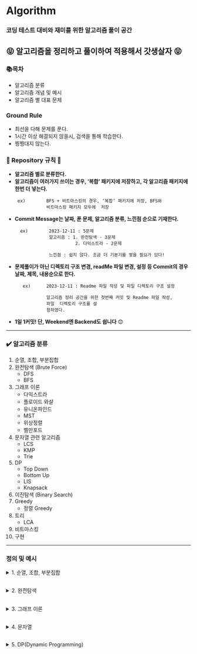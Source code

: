 # Algorithm

### 코딩 테스트 대비와 재미를 위한 알고리즘 풀이 공간

## 😝 알고리즘을 정리하고 풀이하여 적용해서 갓생살자 😝

### 📚**목차**

- 알고리즘 분류
- 알고리즘 개념 및 예시
- 알고리즘 별 대표 문제

### Ground Rule

- 최선을 다해 문제를 푼다.
- 1시간 이상 해결되지 않을시, 검색을 통해 학습한다.
- 찡찡대지 않는다.

### 📏 Repository 규칙 📏

- **알고리즘 별로 분류한다.**
- **알고리즘이 여러가지 쓰이는 경우, ‘복합’ 패키지에 저장하고, 각 알고리즘 패키지에 한번 더 넣는다.**
  ```
   ex)        BFS + 비트마스킹의 경우, ‘복합’ 패키지에 저장, BFS와
              비트마스킹 패키지 모두에  저장

  ```
- **Commit Message는 날짜, 푼 문제, 알고리즘 분류, 느낀점 순으로 기재한다.**
  ```
    ex)        2023-12-11 : 5문제
               알고리즘 : 1. 완전탐색 - 3문제
                         2. 다익스트라 - 2문제

               느낀점 : 쉽지 않다. 조금 더 기본기를 쌓을 필요가 있다!

  ```
- **문제풀이가 아닌 디렉토리 구조 변경, readMe 파일 변경, 설정 등 Commit의 경우 날짜, 제목, 내용순으로 한다.**
  ```
     ex)      2023-12-11 : Readme 파일 작성 및 파일 디렉토리 구조 설정

              알고리즘 정리 공간을 위한 첫번째 커밋 및 Readme 파일 작성,
              파일  디렉토리 구조를 설
              정하였다.

  ```
- **1일 1커밋! 단, Weekend엔 Backend도 쉽니다** 😊

---

### ✔️ 알고리즘 분류

1. 순열, 조합, 부분집합
2. 완전탐색 (Brute Force)
   - DFS
   - BFS
3. 그래프 이론
   - 다익스트라
   - 플로이드 와샬
   - 유니온파인드
   - MST
   - 위상정렬
   - 벨만포드
4. 문자열 관련 알고리즘
   - LCS
   - KMP
   - Trie
5. DP
   - Top Down
   - Bottom Up
   - LIS
   - Knapsack
6. 이진탐색 (Binary Search)
7. Greedy
   - 정렬 Greedy
8. 트리
   - LCA
9. 비트마스킹
10. 구현

---

### 정의 및 예시

<details>
<summary>1. 순열, 조합, 부분집합</summary>
    <h4>예제 구현 형식은 전부 DFS(깊이 우선 탐색)방식, 재귀 방식을 따를 것이다. 완전탐색의 일종이다.</h4>
    <details>
    <summary>순열(Permutation)</summary>
        <div>
        정의 : 순열은 주어진 원소들로 만들 수 있는 모든 가능한 순서나 배열을 나열하는 것을 의미한다.
        </div>
        <div></div>
        <div>
        시간복잡도 : O(n!)
        </div>
        <div>
        ex [1,2,3] 이라는 배열이 있고, 2개의 길이를 가진 순열을 구한다면,</br>
        [1, 2]</br>
        [1, 3]</br>
        [2, 1]</br>
        [2, 3]</br>
        [3, 1]</br>
        [3, 2]</br>
        총 6가지의 경우의 수가 나올 것이다.


    import java.util.Arrays;
    public class Main {

        static int [] tmp;
        static boolean[]visited;
        static int[]arr;
        static int N; //배열의 길이
        static int M; //구하고자 하는 원소의 개수
        public static void main(String[] args) {
            arr = new int[]{1,2,3}; //TEST CASE
            N = arr.length;
            M = 2; //이 예시에서는 설명에서와 같이 2개의 원소를 뽑아낼 예정이다.
            tmp = new int[M]; // 넣어줄 배열
            visited = new boolean[N]; //방문 배열
            perm(0);
        }
        static void perm(int depth){
            if(depth==M){
                System.out.println(Arrays.toString(tmp));
                return;
            }
            for(int i=0;i<N;i++){
                if(!visited[i]){
                    visited[i] = true;
                    tmp[depth] = arr[i];
                    perm(depth+1);
                    visited[i] = false;
                }
            }
        }
    }



재귀 코드가 직관적이지 않을 수 있다.

1. 천천히 살펴보면, 우선, perm의 코드를 돌며, visited[i]가 true인 값을 찾는다.

2. temp[0] = arr[0]을 넣어주고, true 처리를 해준다. perm()함수를 depth+1한 상태로 재귀한다.

3. DFS 특성상, 가장 깊은 1,2가 tmp에 들어가는 순간, depth==M이 될 것이다. 그럼 tmp를 리턴한다.

4. 그럼 마지막 for문 입장에서는 visited[i]가 false인 3을 tmp[depth]에 넣어주고, perm을 한다. 그럼 depth가 2가 되고, 1,3이 tmp가 되는 것이다.

😀재귀코드는 머리로 따라가기가 쉽지 않다. 플랫하게 생각하며 그림을 직접 그려보며 코드를 따라가면 누구나 이해할 수 있다!

   </details>
    <details>
    <summary>조합(Combination)</summary>
        <div>
        정의 : 조합은 주어진 집합에서 원소들을 순서에 상관없이 선택하여 부분집합을 만드는 것
        </div>
        <div></div>
        <div>
        시간복잡도 : O(n!)
        </div>
        <div>
        ex [1,2,3] 이라는 배열이 있고, 2개의 길이를 가진 조합을 구한다면,
        [1, 2]</br>
        [1, 3]</br>
        [2, 3]</br>
        </div>
        총 3가지의 경우의 수가 나올 것이다.
        <div>
        이처럼 조합은 순서가 중요하지 않다. 순열에서 [1,2]와[2,1]가 다른 값이었다면, 조합에선 같은 값으로 인식한다.
        </div>


    import java.util.Arrays;
    public class Main {

        static int [] tmp;
        static int[]arr;
        static int N; //배열의 길이
        static int M; //구하고자 하는 원소의 개수
        public static void main(String[] args) {
            arr = new int[]{1,2,3}; //TEST CASE
            N = arr.length;
            M = 2; //이 예시에서는 설명에서와 같이 2개의 원소를 뽑아낼 예정이다.
            tmp = new int[M]; // 넣어줄 배열
            comb(0,0);
        }
        static void comb(int depth,int start){
            if(depth==M){
                System.out.println(Arrays.toString(tmp));
                return;
            }
            for(int i=start;i<N;i++){
                tmp[depth] = arr[i];
                perm(depth+1,i+1);
                visited[i] = false;

            }
        }
    }



재귀 코드가 직관적이지 않을 수 있다.

1. 천천히 살펴보면, 우선, comb() 메서드의 for문은 start값, 즉 i+1값으로 시작한다.

2. temp[0] = arr[0]을 넣어주고, comb()함수를 depth+1, start엔 i+1값 상태로 재귀한다.

3. DFS 특성상, 가장 깊은 1,2가 tmp에 들어가는 순간, depth==M이 될 것이다. 그럼 tmp를 리턴한다.

4. 그럼 마지막 for문 입장에서는 visited[i]가 false인 3을 tmp[depth]에 넣어주고, perm을 한다. 그럼 depth가 2가 되고, 1,3이 tmp가 되는 것이다.

😀재귀코드는 머리로 따라가기가 쉽지 않다. 플랫하게 생각하며 그림을 직접 그려보며 코드를 따라가면 누구나 이해할 수 있다!

  </details>
    <details>
    <summary>부분집합(Subset)</summary>
        <div>
        정의 : 부분집합은 어떤 집합의 원소 중 일부 또는 전체를 포함하는 새로운 집합. 즉, 주어진 집합의 어떤 원소를 선택하거나 선택하지 않는 모든 가능한 경우를 고려하여 생성된 부분집합은 해당 집합의 부분집합입니다.
        </div>
        <div></div>
        <div>
        시간복잡도 : O(2n)
        </div>
        <div>
        ex [1, 1, 1, 1, 1] 이라는 배열이 있고, 더하거나 빼서 3을 만들 수 있는 경우의 수를 계산하면,
        -1+1+1+1+1 = 3</br>
        +1-1+1+1+1 = 3</br>
        +1+1-1+1+1 = 3</br>
        +1+1+1-1+1 = 3</br>
        +1+1+1+1-1 = 3</br>
        총 5가지의 경우의 수가 나올 것이다.


    import java.util.Arrays;
    public class Main {

        static int[]arr;
        static int target;
        static int N;
        static int answer;
        public static void main(String[] args) {
            arr = new int[]{1,1,1,1,1}; //TEST CASE
            N = arr.length;
            target = 3; //이 예시에서는 설명에서와 같이 3이라는 목표값을 설정한다.
            subset(0,0);
            System.out.println(answer);
        }
        static void subset(int depth,int sum){
            if(depth==N){
                if(sum==target) answer++;
                return;
            }
            int newSum = sum + arr[depth]; //기존 sum값에 원소 +
            subset(depth+1,newSum);
            newSum = sum -arr[depth]; //기존 sum값에 원소 -
            subset(depth+1,newSum);

        }
    }



순열, 조합보다는 코드가 단순하다.

1. arr[0]부터 N까지 돌며, 어떤 sum값엔 원소를 더해주고, 어떤 sum값엔 원소를 빼주면서 재귀 함수를 호출한다.

2. depth가 N, 즉 전체 원소를 다 돌았고, 목표로 했던 target number와 수가 같다면, answer을 +1 해준다.

😀생각보다 많이 쓰이는 부분집합 코드이다.

</details>
</details>

## <!--구분선-->

<details>
<summary>2. 완전탐색</summary>

<h3>Brute Force, 용어 그대로 모든 경우의 수를 탐색하여 해답을 찾아내는 알고리즘이다.</h3>

<details>
<summary>깊이우선탐색(DFS)</summary>
        <div>
        정의 : 그래프나 트리 등의 자료 구조에서 어떤 노드를 시작으로 깊이 방향으로 탐색하는 알고리즘. 이 알고리즘은 더 이상 탐색할 노드가 없을 때까지 최대한 깊숙히 들어가서 탐색한 후, 다시 돌아와 다음 분기로 넘어가며 탐색을 진행한다.
        </div>
        <div></div>
        <div>
        시간복잡도 : O(n^2)
        </div>

                    1
                   / \
                2       3
              /    \      \
            4       5       6


이런 트리가 있다면, DFS의 탐색은 1 -> 2 -> 4 -> 5 -> 3 -> 6 이다.

    import java.util.ArrayList;
    import java.util.List;

    class Graph {
        private int V; // 정점의 수
        private List<List<Integer>> adjList; // 인접 리스트

        // 그래프 초기화
        public Graph(int vertices) {
            this.V = vertices;
            this.adjList = new ArrayList<>(V);
            for (int i = 0; i < V; i++) {
                this.adjList.add(new ArrayList<>());
            }
        }

        // 간선 추가
        public void addEdge(int source, int destination) {
            adjList.get(source).add(destination);
        }

        // DFS 탐색
        public void DFS(int startVertex) {
            boolean[] visited = new boolean[V];
            DFSUtil(startVertex, visited);
        }

        private void DFSUtil(int vertex, boolean[] visited) {
            visited[vertex] = true;
            System.out.print(vertex + " ");

            // 현재 정점에 인접한 모든 미방문 정점을 재귀적으로 방문
            for (int neighbor : adjList.get(vertex)) {
                if (!visited[neighbor]) {
                    DFSUtil(neighbor, visited);
                }
            }
        }
    }

    public class DFSGraphExample {
        public static void main(String[] args) {
            Graph graph = new Graph(6);

            // 그래프의 간선 추가
            graph.addEdge(0, 1);
            graph.addEdge(0, 2);
            graph.addEdge(1, 3);
            graph.addEdge(2, 4);
            graph.addEdge(2, 5);

            System.out.println("DFS 탐색 순서:");
            graph.DFS(0);
        }
    }




😀가끔은 완전탐색이 좋을때가 있다:)

</details>

<details>
<summary>너비우선탐색(BFS)</summary>
<div markdown="1">
        <div>
        정의 : 그래프나 트리 등의 자료 구조에서 어떤 노드를 시작으로 너비 방향으로 탐색하는 알고리즘.
        </div>
        <div></div>
        <div>
        시간복잡도 : O(n^2)
        </div>

                    1
                   / \
                2       3
              /    \      \
            4       5       6


이런 트리가 있다면, DFS의 탐색은 1 -> 2 -> 3 -> 4 -> 5 -> 6 이다.

    import java.util.LinkedList;
    import java.util.Queue;

    class Graph {
        private int V; // 정점의 수
        private LinkedList<Integer>[] adjList; // 인접 리스트

        // 그래프 초기화
        public Graph(int vertices) {
            this.V = vertices;
            this.adjList = new LinkedList[V];
            for (int i = 0; i < V; i++) {
                this.adjList[i] = new LinkedList<>();
            }
        }

        // 간선 추가
        public void addEdge(int source, int destination) {
            adjList[source].add(destination);
        }

        // BFS 탐색
        public void BFS(int startVertex) {
            boolean[] visited = new boolean[V];
            Queue<Integer> queue = new LinkedList<>();

            visited[startVertex] = true;
            queue.add(startVertex);

            while (!queue.isEmpty()) {
                int currentVertex = queue.poll();
                System.out.print(currentVertex + " ");

                for (int neighbor : adjList[currentVertex]) {
                    if (!visited[neighbor]) {
                        visited[neighbor] = true;
                        queue.add(neighbor);
                    }
                }
            }
        }
    }

    public class BFSGraphExample {
        public static void main(String[] args) {
            Graph graph = new Graph(6);

            // 그래프의 간선 추가
            graph.addEdge(0, 1);
            graph.addEdge(0, 2);
            graph.addEdge(1, 3);
            graph.addEdge(2, 4);
            graph.addEdge(2, 5);

            System.out.println("BFS 탐색 순서:");
            graph.BFS(0);
        }
    }




😀많은 경우에서 BFS가 DFS보다 탐색이 빠를 경우가 많다. 실생활에 DFS와 BFS가 쓰일만한 예시를 생각해보자:)

</details>
</details>

## <!--구분선-->

<details>
<summary>3. 그래프 이론</summary>

<h3>
그래프 이론(Graph Theory)은 객체 간의 관계를 표현하는 추상적인 수학적 모델로서, 그래프라 불리는 구조를 사용하여 이 관계를 나타낸다.</h3>

<details>
<summary>다익스트라</summary>
        <div>
        정의 : 다익스트라(Dijkstra) 알고리즘은 단일 출발점 최단 경로 알고리즘으로, 그래프에서 특정 정점에서 다른 모든 정점까지의 최단 경로를 찾는 데 사용된다. 
        </div>
        <div></div>
        <div>
        시간복잡도 : O(V^2)
        </div>
        <div>
        하지만, 여기서는 PriorityQueue로 구현한 예시만 등장할 것이며, 이 경우 O(ELogV)의 시간 복잡도로 문제 해결이 가능하다.
        </div>

<br>

! 그래프 이론은 기본적으로 복잡한 이해를 바탕으로 해야되기 때문에, 문제와 링크를 첨부하겠다.<br>
<a href="https://www.acmicpc.net/problem/1753">문제</a><br>
<a href="https://blog.naver.com/hansaem900d/223291444980">풀이</a>

    import java.util.*;
    import java.io.*;
    public class Main {

    static class Node implements Comparable<Node>{
        int to; int weight;

        public Node(int to, int weight) {
            this.to = to;
            this.weight = weight;
        }

        @Override
        public int compareTo(Node o) {
            return weight - o.weight;
        }
    }

    public static void main(String[] args) throws Exception{
        BufferedReader br=  new BufferedReader(new InputStreamReader(System.in));
        StringTokenizer st = new StringTokenizer(br.readLine()," ");
        int N = Integer.parseInt(st.nextToken());
        int M = Integer.parseInt(st.nextToken());
        int S  = Integer.parseInt(br.readLine());
        List<List<Node>> list = new ArrayList<>();
        for(int i=0;i<N+1;i++)list.add(new ArrayList<>());
        for(int i=0;i<M;i++){
            st = new StringTokenizer(br.readLine()," ");
            int from = Integer.parseInt(st.nextToken());
            int to = Integer.parseInt(st.nextToken());
            int weight = Integer.parseInt(st.nextToken());
            list.get(from).add(new Node(to,weight));
        }
        PriorityQueue<Node> pq = new PriorityQueue<>();
        boolean[]visited = new boolean[N+1];
        int[]dist = new int[N+1];
        int INF = 987654321;
        Arrays.fill(dist,INF);
        dist[S] = 0;
        pq.offer(new Node(S,0));
        while(!pq.isEmpty()){
            Node now = pq.poll();
            if(visited[now.to]) continue;
            visited[now.to] = true;
            for(Node next : list.get(now.to)){
                if(dist[next.to] > dist[now.to]+next.weight){
                    dist[next.to] = dist[now.to]+next.weight;
                    pq.offer(new Node(next.to,dist[next.to]));
                }
            }
        }
        StringBuilder sb = new StringBuilder();
        for(int i=1;i<N+1;i++){
            if(dist[i]==INF) sb.append("INF");
            else sb.append(dist[i]);
            sb.append("\n");
        }
        System.out.println(sb.toString());
        }
    }




😀최단거리는 정말 그래프의 꽃이다:)

</details>

<details>
<summary>플로이드 와샬</summary>
        <div>
        정의 : 플로이드 와샬(Floyd-Warshall)은 그래프의 모든 정점 쌍 간의 최단 경로를 찾기 위한 알고리즘. 음수 가중치가 있는 그래프에서도 사용되며 시간 복잡도가 큰 단점이 있다.
        </div>
        <div></div>
        <div>
        시간복잡도 : O(V^3)
        </div>

<br>

! 그래프 이론은 기본적으로 복잡한 이해를 바탕으로 해야되기 때문에, 문제와 링크를 첨부하겠다.<br>
<a href="https://www.acmicpc.net/problem/1389">문제</a><br>
<a href="https://blog.naver.com/hansaem900d/223291482081">알고리즘 설명 및 풀이</a>

    import java.util.*;
    import java.io.*;
    public class Main {

    static class Node implements Comparable<Node>{
        int to; int weight;

        public Node(int to, int weight) {
            this.to = to;
            this.weight = weight;
        }

        @Override
        public int compareTo(Node o) {
            return weight - o.weight;
        }
    }



    import java.io.*;
    import java.util.*;

    public class bj_1389_케빈베이컨의6단계법칙_Silver_1 {
        public static void main(String[] args) throws Exception {
            BufferedReader br = new BufferedReader(new InputStreamReader(System.in));
            StringTokenizer st= new StringTokenizer(br.readLine()," ");
            int N = Integer.parseInt(st.nextToken()); int M = Integer.parseInt(st.nextToken());
            int[][]fw = new int[N+1][N+1];
            int INF = 987654321;
            for(int i=1;i<N+1;i++){
                for(int j=1;j<N+1;j++){
                    if(i==j) continue;
                    fw[i][j] = INF;
                }
            }
            for(int i=0;i<M;i++){
                st = new StringTokenizer(br.readLine()," ");
                int a = Integer.parseInt(st.nextToken());
                int b = Integer.parseInt(st.nextToken());
                fw[a][b] = 1;
                fw[b][a] = 1;
            }
            for(int l=1;l<N+1;l++){
                for(int i=1;i<N+1;i++){
                    for(int j=1;j<N+1;j++){
                        if(i==j) continue;
                        fw[i][j] = Math.min(fw[i][j],fw[i][l]+fw[l][j]);
                    }
                }
            }
            int min = INF;
            int ans = 0;
            OuterLoop:
            for(int i=1;i<N+1;i++){
                int sum = 0;
                for(int j=1;j<N+1;j++){
                    if(i==j) continue;
                    sum += fw[i][j];
                    if(min<=sum) continue OuterLoop;
                }
                min = sum;
                ans = i;
            }
            System.out.println(ans);
        }
    }





😀플로이드 와샬은 정말 직관적이고 단순한 코드가 크나큰 장점이다:)

</details>
<details>
<summary>유니온 파인드</summary>
        <div>
        정의 : 유니온 파인드는 상호 배타적 집합, Disjoin-set(서로소 집합) 이라고도 부른다. 여러 노드가 존재할 때 어떤 두 개의 노드를 같은 집합으로 묶어 주고, 어떤 두 노드가 같은 집합에 있는지 확인하는 알고리즘
        </div>
        <div></div>
        <br/>
        <div>
        시간복잡도 : 유니온 파인드의 시간 복잡도는 구하기가 꽤 까다롭다. 최적화 여부, 순서 등에 따라 매번 달라지기 때문이다. 코드를 살펴보면 전체 시간 복잡도와 Union 함수의 시간 복잡도는 Find 함수의 시간 복잡도에 따라 결정되는 것을 알 수 있다.
경로 압축 최적화를 하지 않은 경우, 트리가 한 쪽으로 치우칠 수 있기 때문에 Find 함수의 시간 복잡도는 최악의 경우 O(N)이다. 경로 압축 최적화를 한 경우, 트리가 짧고 넓은 형태가 될 가능성이 높아지므로 O(logN) 정도로 생각할 수 있겠다.
실제 시간 복잡도는 O(α(N))라고 한다. α(x)는 애커만 함수라고 하는데, x가 2의 65536제곱일 때 함수 값이 5가 된다. 따라서, 그냥 상수라고 봐도 무방하다.
        </div>

<br>

! 그래프 이론은 기본적으로 복잡한 이해를 바탕으로 해야되기 때문에, 문제와 링크를 첨부하겠다.<br>
<a href="https://www.acmicpc.net/problem/1717">문제</a><br>
<a href="https://blog.naver.com/hansaem900d/223291534547">알고리즘 설명 및 풀이</a>

    import java.util.*;
    import java.io.*;
    public class Main {
    static int N;
    static int[]parents;

    public static void main(String[] args) throws Exception {
        BufferedReader br = new BufferedReader(new InputStreamReader(System.in));
        StringTokenizer st =new StringTokenizer(br.readLine()," ");
        N = Integer.parseInt(st.nextToken());
        int M = Integer.parseInt(st.nextToken());
        make(); // parents 배열을 넣어줌(자기 부모가 누군지 저장하는 배열)
        StringBuilder sb = new StringBuilder();
        for(int i=0;i<M;i++){
            st = new StringTokenizer(br.readLine()," ");
            int act = Integer.parseInt(st.nextToken());
            int a = Integer.parseInt(st.nextToken());
            int b = Integer.parseInt(st.nextToken());
            if(act==0) union(a,b);
            else{
                if(find(a)!=find(b)) sb.append("NO");
                else sb.append("YES");
                sb.append("\n");
            }
        }
        System.out.println(sb.toString());
    }

    static void make(){
        parents = new int[N+1];
        for(int i=1;i<N+1;i++)parents[i] = i;
    }
    static void union(int a,int b){
        int rootA = find(a);
        int rootB = find(b);
        if(rootA<rootB) parents[rootB] =rootA;
        else parents[rootA] = rootB;
    }
    static int find(int num){
        if(parents[num]==num) return num;
        return parents[num]=find(parents[num]);
    }

}

😀유니온 파인드는 크루스칼 알고리즘에도 쓰이기 때문에 반드시 제대로 이해하고 넘어가야 한다:)

</details>
<details>
<summary>최소스패닝트리(MST)</summary>
        <div>
        정의 : MST는 그래프의 모든 정점을 잇지만 사이클이 없는 부분 그래프를 의미한다. 다익스트라와 가장 큰 차이점은 다익스트라는 한 정점에 대한 다른 모든 '정점'의 최단거리라면, MST는 모든 정점을 연결하는 '간선'의 최단거리이다.
        </div>
        <div></div>
        <br/>
        <div>
        시간복잡도 : union-find 알고리즘은 시간복잡도가 상수이므로 간선들을 가중치 기준으로 정렬하는 데 걸리는 시간에 의존한다. 일반적인 경우 빠른 정렬 알고리즘의 시간복잡도는 
O(nlog n)이므로 이 경우 O(Elog E)가 된다. 우선순위 큐를 사용한 프림 알고리즘의 시간복잡도인 O(Elog V+Vlog V)과 비교했을 때 간선의 수가 적은 Sparse Graph의 경우 크루스칼 알고리즘이 유리하고 간선의 수가 많은 Dense Graph의 경우 프림 알고리즘이 유리하다.
        </div>
        <br/>
        <div>
        여기서는 크루스칼 알고리즘만 설명할 것이다.
        </div>

<br>

! 그래프 이론은 기본적으로 복잡한 이해를 바탕으로 해야되기 때문에, 문제와 링크를 첨부하겠다.<br>
<a href="https://www.acmicpc.net/problem/1197">문제</a><br>
<a href="https://blog.naver.com/hansaem900d/223291567824">알고리즘 설명 및 풀이</a>

    import java.io.*;
    import java.util.*;

    public class Main {

        static class Node implements Comparable<Node>{
            int from; int to; int weight;

            public Node(int from, int to, int weight) {
                this.from = from;
                this.to = to;
                this.weight = weight;
            }

            @Override
            public int compareTo(Node o) {
                return weight - o.weight;
            }
        }
        static int[]parents;
        public static void main(String[] args) throws Exception {
            BufferedReader br = new BufferedReader(new InputStreamReader(System.in));
            StringTokenizer st = new StringTokenizer(br.readLine()," ");
            int N = Integer.parseInt(st.nextToken());
            int M = Integer.parseInt(st.nextToken());
            parents = new int[N+1];
            for(int i=1;i<N+1;i++) parents[i] = i;
            PriorityQueue<Node> pq = new PriorityQueue<>();
            for(int i=0;i<M;i++){
                st= new StringTokenizer(br.readLine()," ");
                int a = Integer.parseInt(st.nextToken());
                int b = Integer.parseInt(st.nextToken());
                int w = Integer.parseInt(st.nextToken());
                pq.offer(new Node(a,b,w));
                pq.offer(new Node(b,a,w));
            }
            int ans = 0;
            int cnt = 0;
            while(!pq.isEmpty()){
                Node now = pq.poll();
                if(find(now.from)!=find(now.to)){
                    ans += now.weight;
                    union(now.from,now.to);
                    cnt++;
                }
                if(cnt==N-1) break;
            }
            System.out.println(ans);
        }
        static int find(int num){
            if(parents[num]==num) return num;
            return parents[num] = find(parents[num]);
        }
        static void union(int a,int b){
            int rootA = find(a); int rootB = find(b);
            if(rootA<rootB) parents[rootB] = rootA;
            else parents[rootA] = rootB;
        }
    }

😀크루스칼 알고리즘과 다익스트라의 차이 이해하기:)

</details>

<details>
<summary>위상정렬(topological sorting)</summary>
        <div>
        정의 : 위상 정렬(topological sorting)은 유향 그래프의 꼭짓점들(vertex)을 변의 방향을 거스르지 않도록 나열하는 것을 의미한다. 예시를 들자면, <br>과자, 햄버거, 수박, 라면<br> 
        이렇게 네가지 음식이 있을 때, 과자는 햄버거보다 먼저 먹어야 하고, 라면은 수박보다 먼저 먹어야 한다고 가정해 보자.<br>
        1. 과자 → 햄버거 → 라면 → 수박 <br>
        2. 과자 → 라면 → 수박 → 햄버거 <br>
        3. 라면 → 수박 → 과자 → 햄버거 <br>
        4. 과자 → 라면 → 햄버거 → 수박 <br>
        5. 라면 → 과자 → 햄버거 → 수박 <br>
        6. 라면 → 과자 → 수박 → 햄버거 <br><br>
        이렇게 여섯가지 경우의 수가 나올것이다. 이걸 가능하게 해주는 알고리즘이 위성정렬 알고리즘이다!
        </div>
        <div></div>
        <br/>
        <div>
        시간복잡도 : O(V+E)
        </div>
        <br/>

<br>

! 그래프 이론은 기본적으로 복잡한 이해를 바탕으로 해야되기 때문에, 문제와 링크를 첨부하겠다.<br>
<a href="https://www.acmicpc.net/problem/2252">문제</a><br>
<a href="https://blog.naver.com/hansaem900d/223291607241">알고리즘 설명 및 풀이</a>

    import java.io.BufferedReader;
    import java.io.InputStreamReader;
    import java.util.*;

    public class Main {
        public static void main(String[] args) throws Exception {
            BufferedReader br = new BufferedReader(new InputStreamReader(System.in));
            StringTokenizer st= new StringTokenizer(br.readLine()," ");
            int N = Integer.parseInt(st.nextToken());
            int M = Integer.parseInt(st.nextToken());
            int[]dist = new int[N+1];
            List<List<Integer>> list = new ArrayList<>();
            for(int i=0;i<N+1;i++)list.add(new ArrayList<>());
            Queue<Integer> q= new ArrayDeque<>();
            StringBuilder sb=  new StringBuilder();
            for(int i=0;i<M;i++){
                st = new StringTokenizer(br.readLine()," ");
                int a = Integer.parseInt(st.nextToken());
                int b = Integer.parseInt(st.nextToken());
                list.get(a).add(b);
                dist[b]++;
            }
            for(int i=1;i<N+1;i++) if(dist[i]==0) q.offer(i);
            while(!q.isEmpty()){
                int now = q.poll();
                sb.append(now+" ");
                for(int next : list.get(now)){
                    dist[next]--;
                    if(dist[next]==0){
                        q.offer(next);
                    }
                }
            }
            System.out.println(sb.toString());
        }
    }

😀위상정렬 알고리즘은 실생활에서도 많이 쓸 수 있을 것이다:)

</details>

<details>
<summary>벨만포드(Bellman-Ford)</summary>
        <div>
        정의 : 벨만-포드 알고리즘은 한 정점에서 다른 모든 정점까지의 최단 경로를 구하는 알고리즘. 이때, 다익스트라와 달리 간선의 가중치가 음수인 경우에도 최단 거리를 구할 수 있다. 만약, 음수 사이클이 존재할 경우 음수 사이클을 판별할 수도 있다. 해당 예시 및 문제는 음수 사이클 판별 문제이다.
        </div>
        <div>
        시간복잡도 : O(VE) 
        </div>
        <br/>

<br>

! 그래프 이론은 기본적으로 복잡한 이해를 바탕으로 해야되기 때문에, 문제와 링크를 첨부하겠다.<br>
<a href="https://www.acmicpc.net/problem/1865">문제</a><br>
<a href="https://blog.naver.com/hansaem900d/223291635211">알고리즘 설명 및 풀이</a>

    import java.io.BufferedReader;
    import java.io.InputStreamReader;
    import java.util.*;

    public class Main {
        public static void main(String[] args) throws Exception {
            BufferedReader br = new BufferedReader(new InputStreamReader(System.in));
            StringTokenizer st= new StringTokenizer(br.readLine()," ");
            int N = Integer.parseInt(st.nextToken());
            int M = Integer.parseInt(st.nextToken());
            int[]dist = new int[N+1];
            List<List<Integer>> list = new ArrayList<>();
            for(int i=0;i<N+1;i++)list.add(new ArrayList<>());
            Queue<Integer> q= new ArrayDeque<>();
            StringBuilder sb=  new StringBuilder();
            for(int i=0;i<M;i++){
                st = new StringTokenizer(br.readLine()," ");
                int a = Integer.parseInt(st.nextToken());
                int b = Integer.parseInt(st.nextToken());
                list.get(a).add(b);
                dist[b]++;
            }
            for(int i=1;i<N+1;i++) if(dist[i]==0) q.offer(i);
            while(!q.isEmpty()){
                int now = q.poll();
                sb.append(now+" ");
                for(int next : list.get(now)){
                    dist[next]--;
                    if(dist[next]==0){
                        q.offer(next);
                    }
                }
            }
            System.out.println(sb.toString());
        }
    }

😀벨만-포드를 이용하면 음수 가중치가 있는 최단거리도 구할 수 있다니! :)

</details>
</details>

## <!--구분선-->

<details>
<summary>4. 문자열</summary>
<h3>
문자열 알고리즘은 다양하다. 여기에선 LCS , KMP , Trie 알고리즘을 설명할 것이다.
</h3>

<details>
<summary>LCS(Longest Common Subsequence)</summary>
        <div>
        정의 : LCS 알고리즘은 DP(Dynamic Programming)를 기반으로 하며, 두 개의 문자열에서 공통으로 포함된 가장 긴 부분열을 찾는 알고리즘
        </div>
        <div>
        시간복잡도 : O(NM) , (두 문자열 길이 N,M이라고 가정할 때) 
        </div>
        <br/>
        <div>
        A B C D E F 와 A B C A D 라는 문자열 A B가 있다고 가정해보자.        
        </div>

           A B C D E F
         A 1 1 1 1 1 1
         B 1 2 2 2 2 2
         C 1 2 3 3 3 3
         A 1 2 3 3 3 3
         D 1 2 3 4 4 4

가로 세로로 문자열을 배치한 다음, 각각 가로 세로가 일치한다면, 그전까지 일치하던 값의 +1이 된다.<br/>
가로축의 A B C D E F 와 세로축의 A를 비교했을때, 전부 1이 될 것이다.<br>
가로축의 A B C D E F 와 세로축 A B를 비교하면, 처음엔 1이고 그다음에 A B 가 일치함으로 2전부 2로 채워진다.<br>
가로축의 A B C D E F 와 세로축 A B C 를 비교하면, 3으로 채워진다.<br>
가로축의 A B C D E F 와 세로축 A B C A 'D'까지 가면, D로 인해 A B C D 라는 가장 긴 4라는 '최장 공통 부분열'을 구할 수 있다.

<br/>

! 자세한 설명은 기본문제와 풀이 링크를 참고 해주세요.(제발)<br>
<a href="https://www.acmicpc.net/problem/9251">문제</a><br>
<a href="https://blog.naver.com/hansaem900d/223292673112">알고리즘 설명 및 풀이</a>

    import java.io.BufferedReader;
    import java.io.InputStreamReader;

    public class Main {
        public static void main(String[] args) throws Exception{
            BufferedReader br= new BufferedReader(new InputStreamReader(System.in));
            String first = br.readLine();
            String second = br.readLine();
            int fSize= first.length();
            int sSize = second.length();
            int[][]lcs = new int[fSize+1][sSize+1];
            for(int i=1;i<fSize+1;i++){
                char f = first.charAt(i-1);
                for(int j=1;j<sSize+1;j++){
                    char s = second.charAt(j-1);
                    if(f==s) lcs[i][j] = lcs[i-1][j-1]+1;
                    else lcs[i][j] = Math.max(lcs[i-1][j],lcs[i][j-1]);
                }
            }
            System.out.println(lcs[fSize][sSize]);
        }
    }

😀문자열 알고리즘은 시간복잡도를 효율적으로 개선하기 위한 알고리즘들이 많다! :)

</details>

<details>
<summary>KMP(Longest Common Subsequence)</summary>
        <div>
        정의 :
        KMP(Knuth-Morris-Pratt) 알고리즘은 문자열 검색을 위한 효율적인 알고리즘으로,1977년에 Donald Knuth, Vaughan Pratt, James H. Morris에 의해 개발되었다. 문자열의 패턴을 찾는 알고리즘으로 접두사, 접미사를 활용한다.
        </div>
        <div>
        시간복잡도 : O(N+M) , (두 문자열 길이 N,M이라고 가정할 때) 
        </div>
        <br/>
        <div>
        A B A B A B C 와 A B A B A C 라는 문자열 A B가 있다고 가정해보자. A에 B패턴이 있는지, 몇개나 있는지 확인할 때 KMP를 이용한다.<br>
        여기서 A B A B A C 라는 패턴 관련 table 설계가  필요하다.         
        </div>

        A B A B A C 를 테이블로 설계하자면,

                          접두사이자 접미사인 최대 문자열
        A                             없음
        A B                           없음
        A B A                          A
        A B A B                        AB
        A B A B C                     없음

        즉, 테이블은 [0,0,1,2,0]이 된다.

이 테이블을 이용해서 설계하면 시간복잡도를 줄일 수 있다.

    문자열 : A B A B A B C
    패턴 : A B A B C [0,0,1,2,0]

    1. 문자열을 기준 loop를 돌며, 문자열 index와 패턴 index를 비교하고, 같으면 패턴 index를 ++해준다.

    2. A B A B 까지는 맞지만, 문자열 index 4인 'A'가 패턴 index 4인 'C'가 아니기 때문에 일치하지 않는다. (여기까지 패턴 index는 조건 1에 의해 4가 된다.)

    3. 두 index 값이 다르기 때문에 패턴의 index값을 table[index-1]값으로 갱신, 즉 index가 4였기 때문에 테이블의 3 값인 2 값으로 갱신된다.

    4. 이때, 테이블에 들어있는 값이 일치하거나 패턴 index가 0보다 클때까지 (3번)을 반복하여 가능한 패턴을 찾아준다. 패턴의 2값은 'A'이다. 패턴'A'와 문자열의 4번째 값 'A'가 같기 때문에 한번의 반복문으로 찾을 수 있다.

    5. 패턴 2값은 'A'였고, 문자열 4번째 'A'는 일치하기 때문에 패턴 index를 +1 해준다. (index는 현재 3)

    6. 다음 문자열 index값인 5는 'B'이다. 현재 패턴 index인 3은 'B'이다. 일치하기 떄문에 패턴 index +1 해준다.

    7. 다음 문자열 index값인 6은 'C'이다. 패턴 index 값인 4는 'C'이다. 일치한다. 그리고 현재 패텬 index는 4, 즉 패턴 끝까지 도달했기 때문에 문자열은 패턴을 포함한다고 볼 수 있다.

최대한 상세하게 작성하려고 했지만, 링크에 좀 더 자세히 그림과 함께 설명해놓았다.

<br/>

! 자세한 설명은 기본문제와 풀이 링크를 참고 해주세요.(제발)<br>
<a href="https://www.acmicpc.net/problem/1786">문제</a><br>
<a href="https://blog.naver.com/hansaem900d/223292789507">알고리즘 설명 및 풀이</a>

    import java.util.*;
    import java.io.*;
    public class Main {
        public static void main(String[] args) throws Exception{
            BufferedReader br = new BufferedReader(new InputStreamReader(System.in));
            String str = br.readLine();
            String pattern = br.readLine();
            int sLen = str.length();
            int pLen = pattern.length();
            int[]table = new int[pLen];
            int j = 0; //j = 접두사, i = 접미사
            for(int i=1;i<pLen;i++){
                while(0<j && pattern.charAt(j)!=pattern.charAt(i)) j = table[j-1];
                if(pattern.charAt(j)==pattern.charAt(i)) table[i] = ++j;
            }
            int cnt = 0;
            j = 0;
            StringBuilder sb = new StringBuilder();
            //A B A B A B A B A C || A B A B A C [0,0,1,2,3,0]
            for(int i=0;i<sLen;i++){
                while(0 < j && pattern.charAt(j)!=str.charAt(i)) j = table[j-1];
                if(pattern.charAt(j)==str.charAt(i)){
                    if(j==pLen-1){
                        cnt++;
                        sb.append((i-j+1)+" ");
                        j = table[j];
                    }else j++;
                }
            }
            sb.insert(0,cnt+"\n");
            System.out.println(sb.toString());
        }
    }

😀KMP 알고리즘은 천천히 코드를 보며 흐름을 따라가고, 그림을 그려볼 필요가 있다 :)

</details>

<details>
<summary>Trie</summary>
        <div>
        정의 :
       Trie(트라이)는 검색 트리의 일종으로, 동적인 집합이나 연관 배열을 표현하는 데 사용되는 트리 자료 구조이다. 주로 문자열 검색에 많이 활용되며, 각 노드는 문자나 키의 일부를 나타낸다. Trie는 각 노드에서의 문자열의 공통 접두어를 효과적으로 저장하므로, 검색 및 삽입 연산이 빠르다.
        </div>
        <div>
        시간복잡도 :&ensp;삽입(Insertion): O(M)<br>
        &emsp;&emsp;&emsp;&emsp;&emsp;&emsp;검색(Search): O(M)<br>
         &emsp;&emsp;&emsp;&emsp;&emsp;&emsp;삭제(Deletion): O(M)입니다.
        </div>
        <br/>
        <div>
        알파벳이라고 가정한다면, List를 활용하는 방법도 있지만, 여기선 Map을 활용할 것이다.<br>
        정말 간단하게 말해서, 각 알파벳 별 'abc...'의 맵을 만들고, 만약 문자열이 ab abc ad ade af 이렇게 있다면,<br>
        </div>
        
                a
              / | \
             b  d  f
            /   |  
           c    e

이런식으로 각각 알파벳에 map이 구성되고, 그 map에 하위 map이 구성되는 구조로 설계하는 것이다.<br>
최대한 상세하게 작성하려고 했지만, 링크에 좀 더 자세히 그림과 함께 설명해놓았다.

<br/>

! 자세한 설명은 기본문제와 풀이 링크를 참고 해주세요.(제발)<br>
<a href="https://www.acmicpc.net/problem/5052">문제</a><br>
<a href="https://blog.naver.com/hansaem900d/223216769925">알고리즘 설명 및 풀이</a>

    import java.io.*;
    import java.util.*;

    public class Main {

    static class TrieNode{

        public TrieNode() {}

        Map<Character,TrieNode> childNode = new HashMap<>();

        public void insertNode(String str){
            TrieNode trieNode = this;
            for(int i=0;i<str.length();i++){
                char ch = str.charAt(i);
                trieNode.childNode.putIfAbsent(ch,new TrieNode());
                trieNode = trieNode.childNode.get(ch);
            }
        }
        public boolean isContains(String str){
            TrieNode trieNode = this;
            for(int i=0;i<str.length();i++){
                char ch = str.charAt(i);
                TrieNode thisNode = trieNode.childNode.get(ch);
                if(thisNode.childNode.isEmpty()) return false;
                trieNode = thisNode;
            }

            return true;
        }
    }


    public static void main(String[] args) throws Exception {
        BufferedReader br = new BufferedReader(new InputStreamReader(System.in));
        int TC = Integer.parseInt(br.readLine());
        StringBuilder sb = new StringBuilder();
        for(int t=0;t<TC;t++){
        TrieNode trieNode = new TrieNode();
        List<String >list = new ArrayList<>();
            int N = Integer.parseInt(br.readLine());
            for(int i=0;i<N;i++){
                String str = br.readLine();
                list.add(str);
                trieNode.insertNode(str);
            }
            boolean flag = true;
            for(String str : list){
                if(trieNode.isContains(str)) {
                    flag= false;
                    break;
                }
            }
            sb.append(flag ? "YES\n" : "NO\n");
        }
        System.out.println(sb.toString());
      }
    }

😀 Trie 알고리즘은 검색에 대한 인사이트를 얻을 수 있는 아주 좋은 알고리즘이다 :)

</details>
</details>

## <!--구분선-->

<details>
<summary>5. DP(Dynamic Programming)</summary>
<h3>
동적 계획법(Dynamic Programming, DP)은 어떤 문제를 해결하는 알고리즘 설계 기법 중 하나이다. 이 기법은 큰 문제를 작은 부분 문제로 나누어 해결하고, 중복되는 부분 문제들의 해를 저장하며 효율적으로 문제를 해결하는 방법론을 가지고 있다.
</h3>

<details>
<summary>Top Down</summary>
        <div>
        정의 : Top-Down 접근은 큰 문제를 해결하기 위해 재귀적으로 작은 부분 문제를 호출하면서 문제를 해결하는 방법이다. 이때 중복되는 부분 문제를 피하기 위해 Memoization이 사용된다.
        </div>
        <br>
        주요 특징 : 1. 큰 문제를 해결하기 위해 작은 부분 문제 호출: 큰 문제를 해결하기 위해 필요한 부분 문제를 재귀적으로 호출한다.<br>
&ensp;&ensp;&ensp;&ensp;&ensp;&ensp;&ensp;&ensp;&ensp;&ensp;2. Memoization 사용: 중복되는 부분 문제의 결과를 저장하여 필요할 때 다시 사용합니다.<br>
&ensp;&ensp;&ensp;&ensp;&ensp;&ensp;&ensp;&ensp;&ensp;&ensp;3.재귀적 접근: 문제를 작은 단위로 나누어 해결하기 위해 재귀적인 호출을 사용합니다.<br>
<br>
예시 문제로 fibonacci 수열을 Top down으로 구현해 보겠다.
<br/>

    public class TopDownDP {

        public static int fibonacci(int n, int[] dp) {

            if (n <= 1) return n;     //n이 마지막 구간인 1에 도달하면 1 return;

            //메모이제이션 되지 않았다면, n-1번째 피보나치 + n-2번째 피보나치를 n에 넣어줌
            if (dp[n] == 0) {
                dp[n] = fibonacci(n - 1, dp) + fibonacci(n - 2, dp);
            }
            //저장된 피보나치 return;
            return dp[n];
        }

        public static void main(String[] args) {
            int n = 6;   //n번째 피보나치 수열 return ( 0,1,1,2,3,5,8 ) -> index기준 6번째, 8
            int[] dp = new int[n + 1];        //dp 선언

            int result = fibonacci(n, dp);
            System.out.println(result);       // Output: 8
        }
    }

위 코드를 진행한다면,<br>

1. 6이 fibonacci 재귀 함수에 들어간다.
2. 아직 dp[6] 은 0이기 때문에, 5 , 4를 fibonacci 재귀 함수에 넣어준다.
3. 5와 4도 동일한 방법에 의해 5는 4, 3 4는 3,2를 재귀 함수에 넣어준다.
4. 3과 2도 각각 2,1 1,0을 넣어준다.
5. 1과0은 각각 1과 0을 return해준다.
6. 재귀적으로 2와 3은 각각 1과 2를 얻는다. 여기서 1은 이미 메모이제이션 되었기 때문에 한번만 수행한다.

이런식으로 점차 재귀 되면서 구현될 수 있다. 가장 큰 장점은 메모이제이션으로 인해 이미 수행한 연산은 수행하지 않는다는 것이다.<br>

                                        fib(5)
                         ________________|________________
                        |                                 |
                    fib(4)                              fib(3)
                  __|____                             ____|____
                 |       |                           |         |
               fib(3)  fib(2)                     fib(2)     fib(1)
              __|___    / \                         / \
             |     |  fib(1) fib(0)            fib(1) fib(0)
           fib(2) fib(1)
          / \
     fib(1) fib(0)

메모이제이션을 활용하지 않는다면 이 모든 연산을 다 수행해야 한다. 하지만,

                  fib(5)
                    |
                   / \
             fib(4)   fib(3)
                / \
            fib(3) fib(2)
            / \
        fib(2)  fib(1)
        /  \
    fib(1) fib(0)

DP를 활용하면 이렇게 짧은 연산으로 풀이할 수 있다.

😀DP는 정말 많은 경우에 효율적으로 쓰인다. 이 레포지토리에는 다양한 DP 문제를 올릴 예정이다. :)

</details>
<summary>Bottom Up</summary>
        <div>
        정의 : Bottom-Up 방식은 작은 부분 문제부터 시작하여 큰 전체 문제를 해결하는 방식으로 동작합니다. 이는 재귀적인 호출을 사용하지 않고 반복문을 통해 문제를 해결하는 특징을 갖고 있다.
        </div>
        <br>
        주요 특징 : 1. 작은 부분 문제부터 해결: 먼저 가장 작은 크기의 부분 문제부터 시작하여 해결한다. 이 작은 문제들은 주어진 문제의 하위 문제들로 분해된다.<br>
&ensp;&ensp;&ensp;&ensp;&ensp;&ensp;&ensp;&ensp;&ensp;&ensp;2. Memoization 사용: 중복되는 부분 문제의 결과를 저장하여 필요할 때 다시 사용합니다.<br>
&ensp;&ensp;&ensp;&ensp;&ensp;&ensp;&ensp;&ensp;&ensp;&ensp;3.상향식(bottom-up) 구성: 작은 부분 문제들을 해결한 결과를 이용하여 큰 부분 문제들을 해결하는 방향으로 구성한다. 이를 통해 전체 문제의 최적해를 구할 수 있다.<br>
<br>
예시 문제로 fibonacci 수열을 Top down으로 구현해 보겠다.
<br/>

    public class BottomUpDP {

    public static int fibonacci(int n) {
        if (n <= 1) return n;

        // Bottom-Up DP를 위한 배열 선언
        int[] dp = new int[n + 1];

        // 초기값 설정
        dp[0] = 0;
        dp[1] = 1;

        // 작은 부분 문제부터 시작하여 큰 문제까지 해결
        for (int i = 2; i <= n; i++) {
            dp[i] = dp[i - 1] + dp[i - 2];
        }

        // 최종 결과 반환
        return dp[n];
    }

    public static void main(String[] args) {
        int n = 6;   // n번째 피보나치 수열 return (0, 1, 1, 2, 3, 5, 8) -> index 기준 6번째, 8

        int result = fibonacci(n);
        System.out.println(result);  // Output: 8
    }

}

위 코드를 진행한다면,<br>

1. dp[2] 는 dp[i-1] (1) 과 dp[i-2] (2) 를 더한 값이 된다.
2. for문을 진행하며 n까지 도달한다.

이런식으로 for으로 구현한다. 가장 큰 장점은 메모이제이션으로 인해 이미 수행한 연산은 수행하지 않는다는 것이다.<br>

                                        fib(5)
                         ________________|________________
                        |                                 |
                    fib(4)                              fib(3)
                  __|____                             ____|____
                 |       |                           |         |
               fib(3)  fib(2)                     fib(2)     fib(1)
              __|___    / \                         / \
             |     |  fib(1) fib(0)            fib(1) fib(0)
           fib(2) fib(1)
          / \
     fib(1) fib(0)

메모이제이션을 활용하지 않는다면 이 모든 연산을 다 수행해야 한다. 하지만,

                  fib(5)
                    |
                   / \
             fib(4)   fib(3)
                / \
            fib(3) fib(2)
            / \
        fib(2)  fib(1)
        /  \
    fib(1) fib(0)

DP를 활용하면 이렇게 짧은 연산으로 풀이할 수 있다.

Bottom Up 방식이 Top Down 방식에 비해 갖는 이점

1. 재귀 호출의 오버헤드 회피: Top-Down 방식은 재귀 호출을 사용하며 이는 함수 호출 스택을 사용하게 된다. 반면에 Bottom-Up은 반복문을 통해 진행되므로, 함수 호출의 오버헤드를 피할 수 있다.

2. 메모리 사용 효율성: Top-Down 방식에서는 재귀 호출에 따라 메모리에 함수 호출 스택이 쌓이게 되는데, 이는 메모리 사용량이 높아질 수 있다. Bottom-Up 방식은 반복문을 사용하며 필요한 부분만 계산하므로 메모리 사용이 효율적이다.

3. 캐시 지역성 강화: Bottom-Up 방식은 작은 문제부터 차례로 해결하기 때문에 CPU의 캐시 지역성을 더 강화할 수 있습니다. 이로 인해 캐시 히트율이 높아져 성능 향상에 도움이 될 수 있다.

4. 재귀 제한 우회: Top-Down 방식은 재귀 호출을 사용하며, 언어나 환경에 따라 재귀 호출 스택의 깊이에 제한이 있을 수 있다. Bottom-Up 방식은 이런 제한을 우회할 수 있다.

5. 코드의 명확성: Bottom-Up 방식은 반복문을 사용하므로 코드가 명확하고 직관적이다. Top-Down 방식에서는 재귀적인 구조가 코드를 복잡하게 만들 수 있다.

그러나 상황에 따라서는 Top-Down 방식이 특정 문제에 더 적합할 수 있다. 선택은 문제의 특성과 구현 세부사항에 따라 다를 수 있습니다.

😀나는 Bottom Up 방식을 선호한다. 재귀 코드는 직관적이지 않은 경우가 많기 때문이다. :)

</details>
</details>
